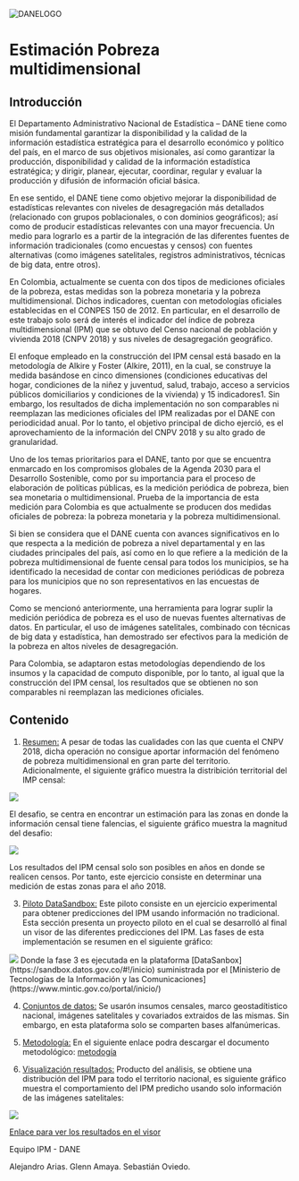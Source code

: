 ![DANELOGO](Figuras/Logo-DANE-color-2019.jpg)
# Estimación Pobreza multidimensional 
## Introducción

El Departamento Administrativo Nacional de Estadística – DANE tiene como misión fundamental garantizar la disponibilidad y la calidad de la información estadística estratégica para el desarrollo económico y político del país, en el marco de sus objetivos misionales, así como garantizar la producción, disponibilidad y calidad de la información estadística estratégica; y dirigir, planear, ejecutar, coordinar, regular y evaluar la producción y difusión de información oficial básica.

En ese sentido, el DANE tiene como objetivo mejorar la disponibilidad de estadísticas relevantes con niveles de desagregación más detallados (relacionado con grupos poblacionales, o con dominios geográficos); así como de producir estadísticas relevantes con una mayor frecuencia. Un medio para lograrlo es a partir de la integración de las diferentes fuentes de información tradicionales (como encuestas y censos) con fuentes alternativas (como imágenes satelitales, registros administrativos, técnicas de big data, entre otros).

En Colombia, actualmente se cuenta con dos tipos de mediciones oficiales de la pobreza, estas medidas son la pobreza monetaria y la pobreza multidimensional. Dichos indicadores, cuentan con metodologías oficiales establecidas en el CONPES 150 de 2012. En particular, en el desarrollo de este trabajo solo será de interés el indicador del índice de pobreza multidimensional (IPM) que se obtuvo del Censo nacional de población y vivienda 2018 (CNPV 2018) y sus niveles de desagregación geográfico.

El enfoque empleado en la construcción del IPM censal está basado en la metodología de Alkire y Foster (Alkire, 2011), en la cual, se construye la medida basándose en cinco dimensiones (condiciones educativas del hogar, condiciones de la niñez y juventud, salud, trabajo, acceso a servicios públicos domiciliarios y condiciones de la vivienda) y 15 indicadores1. Sin embargo, los resultados de dicha implementación no son comparables ni reemplazan las mediciones oficiales del IPM realizadas por el DANE con periodicidad anual. Por lo tanto, el objetivo principal de dicho ejerció, es el aprovechamiento de la información del CNPV 2018 y su alto grado de granularidad.

Uno de los temas prioritarios para el DANE, tanto por que se encuentra enmarcado en los compromisos globales de la Agenda 2030 para el Desarrollo Sostenible, como por su importancia para el proceso de elaboración de políticas públicas, es la medición periódica de pobreza, bien sea monetaria o multidimensional. Prueba de la importancia de esta medición para Colombia es que actualmente se producen dos medidas oficiales de pobreza: la pobreza monetaria y la pobreza multidimensional.

Si bien se considera que el DANE cuenta con avances significativos en lo que respecta a la medición de pobreza a nivel departamental y en las ciudades principales del país, así como en lo que refiere a la medición de la pobreza multidimensional de fuente censal para todos los municipios, se ha identificado la necesidad de contar con mediciones periódicas de pobreza para los municipios que no son representativos en las encuestas de hogares.

Como se mencionó anteriormente, una herramienta para lograr suplir la medición periódica de pobreza es el uso de nuevas fuentes alternativas de datos. En particular, el uso de imágenes satelitales, combinado con técnicas de big data y estadística, han demostrado ser efectivos para la medición de la pobreza en altos niveles de desagregación.

Para Colombia, se adaptaron estas metodologías dependiendo de los insumos y la capacidad de computo disponible, por lo tanto, al igual que la construcción del IPM censal, los resultados que se obtienen no son comparables ni reemplazan las mediciones oficiales.



## Contenido

1. [Resumen:](#introducción) 
A pesar  de todas las cualidades con las que cuenta el CNPV 2018, dicha operación no consigue aportar información del fenómeno de pobreza multidimensional en gran parte del territorio. Adicionalmente, el siguiente gráfico muestra la distribición territorial del  IMP censal:

<img src="Figuras/OBSERVED_municipality_IPM_26_01_2021.png">

El desafio, se centra en encontrar un estimación para las zonas en donde la información censal tiene falencias, el siguiente gráfico muestra la magnitud del desafio:

<img src="Figuras/CEROS_municipality_IPM_26_01_2021.png"> 

Los resultados del IPM censal solo son posibles en años en donde se realicen censos. Por tanto, este ejercicio  consiste en determinar una medición de estas zonas para el año 2018.

3. [Piloto DataSandbox:](#piloto) 
Este piloto consiste en un ejercicio experimental para obtener predicciones del IPM usando información no tradicional.  Esta sección presenta un proyecto piloto en el cual se desarrolló al final un visor   de las diferentes predicciones del IPM. Las fases de esta implementación se resumen en el siguiente gráfico:
<img src="/Figuras/Transfer learning.PNG">  
Donde la fase 3 es ejecutada en la plataforma [DataSanbox](https://sandbox.datos.gov.co/#!/inicio) suministrada por el [Ministerio de Tecnologías de la Información y las Comunicaciones](https://www.mintic.gov.co/portal/inicio/)

4. [Conjuntos de datos:](#insumos) Se usarón insumos censales, marco geostadítistico nacional, imágenes satelitales y covariados extraidos de las mismas. Sin embargo, en esta plataforma solo se comparten bases alfanúmericas.    

5. [Metodología:](#Metodología) En el siguiente enlace podra descargar el documento metodológico:  [metodogía](https://www.dane.gov.co/files/investigaciones/experimentales/ipm/IPM-documento-metodologico.pdf)
6. [Visualización resultados:](#visualizacion) Producto del análisis, se obtiene una distribución del IPM para todo el territorio nacional, es siguiente gráfico muestra el comportamiento del IPM predicho usando solo información de las imágenes satelitales:
<img src="Figuras/ipm_Directas_GBTR_v2_26_01_2021.png"> 

[Enlace para ver los resultados en el visor ](https://visores.dane.gov.co/visor-nuevo-ipm/)









Equipo IPM - DANE

Alejandro Arias.
Glenn Amaya.
Sebastián Oviedo.
